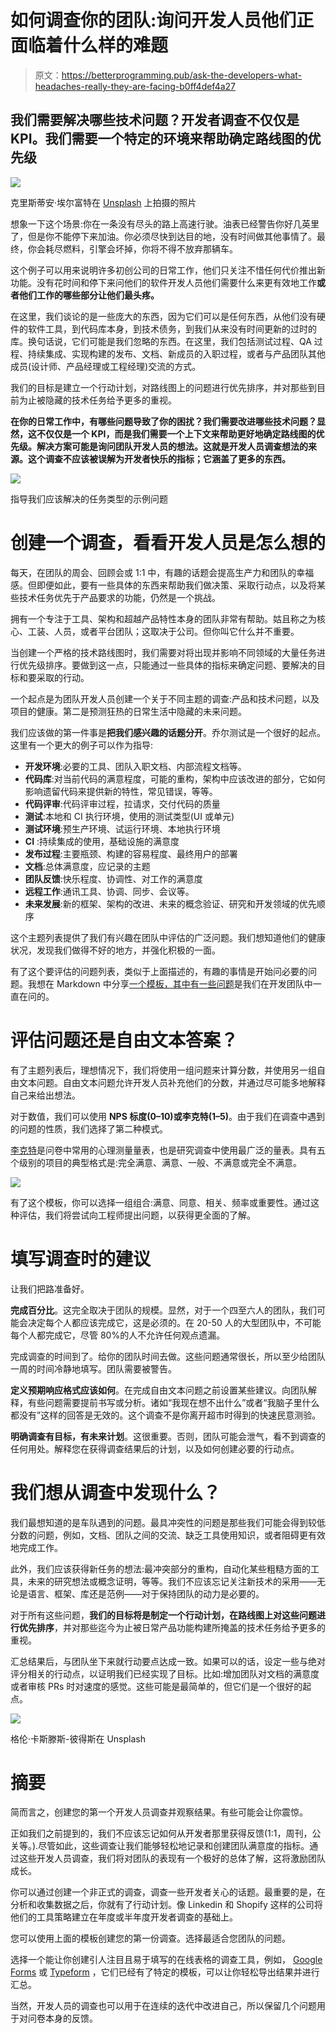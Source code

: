 # 如何调查你的团队:询问开发人员他们正面临着什么样的难题

> 原文：<https://betterprogramming.pub/ask-the-developers-what-headaches-really-they-are-facing-b0ff4def4a27>

## 我们需要解决哪些技术问题？开发者调查不仅仅是 KPI。我们需要一个特定的环境来帮助确定路线图的优先级

![](img/ad192ced5c5218e6df75db85f6f18beb.png)

克里斯蒂安·埃尔富特在 [Unsplash](https://unsplash.com/s/photos/headache?utm_source=unsplash&utm_medium=referral&utm_content=creditCopyText) 上拍摄的照片

想象一下这个场景:你在一条没有尽头的路上高速行驶。油表已经警告你好几英里了，但是你不能停下来加油。你必须尽快到达目的地，没有时间做其他事情了。最终，你会耗尽燃料，引擎会坏掉，你将不得不放弃那辆车。

这个例子可以用来说明许多初创公司的日常工作，他们只关注不惜任何代价推出新功能。没有花时间和停下来问他们的软件开发人员他们需要什么来更有效地工作**或者他们工作的哪些部分让他们最头疼。**

在这里，我们谈论的是一些庞大的东西，因为它们可以是任何东西，从他们没有硬件的软件工具，到代码库本身，到技术债务，到我们从来没有时间更新的过时的库。换句话说，它们可能是我们忽略的东西。在这里，我们包括测试过程、QA 过程、持续集成、实现构建的发布、文档、新成员的入职过程，或者与产品团队其他成员(设计师、产品经理或工程经理)交流的方式。

我们的目标是建立一个行动计划，对路线图上的问题进行优先排序，并对那些到目前为止被隐藏的技术任务给予更多的重视。

**在你的日常工作中，有哪些问题导致了你的困扰？我们需要改进哪些技术问题？显然，这不仅仅是一个 KPI，而是我们需要一个上下文来帮助更好地确定路线图的优先级。解决方案可能是询问团队开发人员的想法。这就是开发人员调查想法的来源。这个调查不应该被误解为开发者快乐的指标；它涵盖了更多的东西。**

![](img/de11f66defa650032096d3ec2463af11.png)

指导我们应该解决的任务类型的示例问题

# 创建一个调查，看看开发人员是怎么想的

每天，在团队的周会、回顾会或 1:1 中，有趣的话题会提高生产力和团队的幸福感。但即便如此，要有一些具体的东西来帮助我们做决策、采取行动点，以及将某些技术任务优先于产品要求的功能，仍然是一个挑战。

拥有一个专注于工具、架构和超越产品特性本身的团队非常有帮助。姑且称之为核心、工装、人员，或者平台团队；这取决于公司。但你叫它什么并不重要。

当创建一个严格的技术路线图时，我们需要对将出现并影响不同领域的大量任务进行优先级排序。要做到这一点，只能通过一些具体的指标来确定问题、要解决的目标和要采取的行动。

一个起点是为团队开发人员创建一个关于不同主题的调查:产品和技术问题，以及项目的健康。第二是预测狂热的日常生活中隐藏的未来问题。

我们应该做的第一件事是**把我们感兴趣的话题分开**。乔尔测试是一个很好的起点。这里有一个更大的例子可以作为指导:

*   **开发环境**:必要的工具、团队入职文档、内部流程文档等。
*   **代码库**:对当前代码的满意程度，可能的重构，架构中应该改进的部分，它如何影响遗留代码来提供新的特性，常见错误，等等。
*   **代码评审**:代码评审过程，拉请求，交付代码的质量
*   **测试**:本地和 CI 执行环境，使用的测试类型(UI 或单元)
*   **测试环境**:预生产环境、试运行环境、本地执行环境
*   **CI** :持续集成的使用，基础设施的满意度
*   **发布过程**:主要瓶颈、构建的容易程度、最终用户的部署
*   **文档**:总体满意度，应记录的主题
*   **团队反馈**:快乐程度、协调性、对工作的满意度
*   **远程工作**:通讯工具、协调、同步、会议等。
*   **未来发展**:新的框架、架构的改进、未来的概念验证、研究和开发领域的优先顺序

这个主题列表提供了我们有兴趣在团队中评估的广泛问题。我们想知道他们的健康状况，发现我们做得不好的地方，并强化积极的一面。

有了这个要评估的问题列表，类似于上面描述的，有趣的事情是开始问必要的问题。我想在 Markdown 中分享[一个模板，其中有一些问题](https://bit.ly/3dGiCiU)是我们在开发团队中一直在问的。

# 评估问题还是自由文本答案？

有了主题列表后，理想情况下，我们将使用一组问题来计算分数，并使用另一组自由文本问题。自由文本问题允许开发人员补充他们的分数，并通过尽可能多地解释自己来给出想法。

对于数值，我们可以使用 **NPS 标度(0–10)**或**李克特(1–5)**。由于我们在调查中遇到的问题的性质，我们选择了第二种模式。

[李克特](https://en.wikipedia.org/wiki/Likert_scale)是问卷中常用的心理测量量表，也是研究调查中使用最广泛的量表。具有五个级别的项目的典型格式是:完全满意、满意、一般、不满意或完全不满意。

![](img/34e4d965311bc2d638fbd40e7a5dea2a.png)

有了这个模板，你可以选择一组组合:满意、同意、相关、频率或重要性。通过这种评估，我们将尝试向工程师提出问题，以获得更全面的了解。

# 填写调查时的建议

让我们把路准备好。

**完成百分比**。这完全取决于团队的规模。显然，对于一个四至六人的团队，我们可能会决定每个人都应该完成它，这是必须的。在 20-50 人的大型团队中，不可能每个人都完成它，尽管 80%的人不允许任何观点遗漏。

完成调查的时间到了。给你的团队时间去做。这些问题通常很长，所以至少给团队一周的时间冷静地填写。团队需要被警告。

**定义预期响应格式应该如何**。在完成自由文本问题之前设置某些建议。向团队解释，有些问题需要提前书写或分析。诸如“我现在想不出什么”或者“我脑子里什么都没有”这样的回答是无效的。这个调查不是你离开超市时得到的快速民意测验。

**明确调查有目标，有未来计划**。这很重要。否则，团队可能会泄气，看不到调查的任何用处。解释您在获得调查结果后的计划，以及如何创建必要的行动点。

# 我们想从调查中发现什么？

我们最想知道的是车队遇到的问题。最具冲突性的问题是那些我们可能会得到较低分数的问题，例如，文档、团队之间的交流、缺乏工具使用知识，或者阻碍更有效地完成工作。

此外，我们应该获得新任务的想法:最冲突部分的重构，自动化某些粗糙方面的工具，未来的研究想法或概念证明，等等。我们不应该忘记关注新技术的采用——无论是语言、框架、库还是范例——对于保持团队的动力是必要的。

对于所有这些问题，**我们的目标将是制定一个行动计划，在路线图上对这些问题进行优先排序**，并对那些迄今为止被日常产品功能构建所掩盖的技术任务给予更多的重视。

汇总结果后，与团队坐下来就行动要点达成一致。如果可以的话，设定一些与绝对评分相关的行动点，以证明我们已经实现了目标。比如:增加团队对文档的满意度或者审核 PRs 时对速度的感觉。这些可能是最简单的，但它们是一个很好的起点。

![](img/b0ee7db84799bda45bd765554d7d0408.png)

格伦·卡斯滕斯-彼得斯在 Unsplash

# 摘要

简而言之，创建您的第一个开发人员调查并观察结果。有些可能会让你震惊。

正如我们之前提到的，我们不应该忘记如何从开发者那里获得反馈(1:1，周刊，公关等。).尽管如此，这些调查让我们能够轻松地记录和创建团队满意度的指标。通过这些开发人员调查，我们将对团队的表现有一个极好的总体了解，这将激励团队成长。

你可以通过创建一个非正式的调查，调查一些开发者关心的话题。最重要的是，在分析和收集数据之后，你就有了行动计划。像 Linkedin 和 Shopify 这样的公司将他们的工具策略建立在年度或半年度开发者调查的基础上。

您可以使用上面的模板创建您的第一份调查。选择最适合您团队的问题。

选择一个能让你创建引人注目且易于填写的在线表格的调查工具，例如， [Google Forms](https://www.google.es/intl/es/forms/about/) 或 [Typeform](https://www.typeform.com/) ，它们已经有了特定的模板，可以让你轻松导出结果并进行汇总。

当然，开发人员的调查也可以用于在连续的迭代中改进自己，所以保留几个问题用于对问卷本身的反馈。